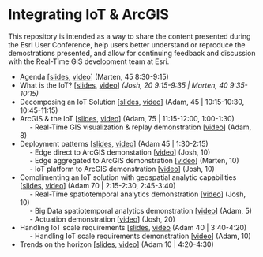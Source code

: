 # Integrating IoT & ArcGIS

This repository is intended as a way to share the content presented during the Esri User Conference, help users better understand or reproduce the demostrations presented, and allow for continuing feedback and discussion with the Real-Time GIS development team at Esri.

- Agenda [<a href="https://esri.box.com/s/bchtawkhjdadivu1bqb7p1hn7ylkh908">slides</a>, <a href="TODO">video</a>] (Marten, 45 8:30-9:15)<br>
- What is the IoT? [<a href="https://esri.box.com/s/clhplnmgixmo954kgglki8i7yc7yf16o">slides</a>, <a href="TODO">video</a>] <i>(Josh, 20 9:15-9:35 | Marten, 40 9:35-10:15)</i><br>
- Decomposing an IoT Solution [<a href="https://esri.box.com/s/zjrkk0my1gs01q6rncp2mtl9i0r67jau">slides</a>, <a href="TODO">video</a>] (Adam, 45 | 10:15-10:30, 10:45-11:15)<br>
- ArcGIS & the IoT [<a href="https://esri.box.com/s/wyv1j23xc4s3vsyrdsuylka0jvj8icau">slides</a>, <a href="TODO">video</a>] (Adam, 75 | 11:15-12:00, 1:00-1:30)<br>
&nbsp;&nbsp;&nbsp;&nbsp; - Real-Time GIS visualization & replay demonstration [<a href="TODO">video</a>] (Adam, 8) <br>
- Deployment patterns [<a href="https://esri.box.com/s/08k7wtf9duvacxwc132t1tw6xiujzkjo">slides</a>, <a href="TODO">video</a>] (Adam 45 | 1:30-2:15) <br>
&nbsp;&nbsp;&nbsp;&nbsp; - Edge direct to ArcGIS demonstation [<a href="TODO">video</a>] (Josh, 10) <br>
&nbsp;&nbsp;&nbsp;&nbsp; - Edge aggregated to ArcGIS demonstration [<a href="TODO">video</a>] (Marten, 10) <br>
&nbsp;&nbsp;&nbsp;&nbsp; - IoT platform to ArcGIS demonstration [<a href="TODO">video</a>] (Josh, 10) <br>
- Complimenting an IoT solution with geospatial analytic capabilities [<a href="https://esri.box.com/s/espj1rxqafb1j51t66ykp2lexnfye6p8">slides</a>, <a href="TODO">video</a>] (Adam 70 | 2:15-2:30, 2:45-3:40)<br>
&nbsp;&nbsp;&nbsp;&nbsp; - Real-Time spatiotemporal analytics demonstration [<a href="TODO">video</a>] (Josh, 10)<br>
&nbsp;&nbsp;&nbsp;&nbsp; - Big Data spatiotemporal analytics demonstration [<a href="TODO">video</a>] (Adam, 5)<br>
&nbsp;&nbsp;&nbsp;&nbsp; - Actuation demonstration [<a href="TODO">video</a>] (Josh, 20)<br>
- Handling IoT scale requirements [<a href="https://esri.box.com/s/ehcdhpbw4en13ph1ixsk2rqpwrtvbzm0">slides</a>, <a href="TODO">video</a> (Adam 40 | 3:40-4:20)<br>
&nbsp;&nbsp;&nbsp;&nbsp; - Handling IoT scale requirements demonstration [<a href="TODO">video</a>] (Adam, 10) <br>
- Trends on the horizon [<a href="https://esri.box.com/s/josxra2o6b1ypa6syqsq1lqh6mayrjn4">slides</a>, <a href="TODO">video</a>] (Adam 10 | 4:20-4:30)<br>





